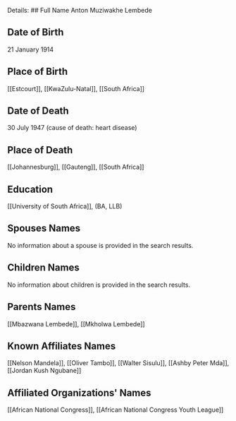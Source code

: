 Details: ## Full Name
Anton Muziwakhe Lembede

## Date of Birth
21 January 1914

## Place of Birth
[[Estcourt]], [[KwaZulu-Natal]], [[South Africa]]

## Date of Death
30 July 1947 (cause of death: heart disease)

## Place of Death
[[Johannesburg]], [[Gauteng]], [[South Africa]]

## Education
[[University of South Africa]], (BA, LLB)

## Spouses Names
No information about a spouse is provided in the search results.

## Children Names
No information about children is provided in the search results.

## Parents Names
[[Mbazwana Lembede]], [[Mkholwa Lembede]]

## Known Affiliates Names
[[Nelson Mandela]], 
[[Oliver Tambo]], 
[[Walter Sisulu]], 
[[Ashby Peter Mda]], 
[[Jordan Kush Ngubane]]

## Affiliated Organizations' Names
[[African National Congress]], 
[[African National Congress Youth League]]
